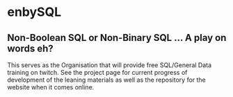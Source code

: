 # enbySQL

## Non-Boolean SQL or Non-Binary SQL ... A play on words eh?

This serves as the Organisation that will provide free SQL/General Data training on twitch. See the project page for current progress of development of the leaning materials as well as the repository for the website when it comes online.
